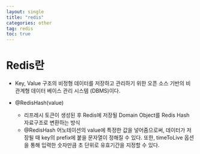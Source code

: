 ```yaml
---
layout: single
title: "redis"
categories: other
tag: redis
toc: true
--- 
```


# Redis란

- Key, Value 구조의 비정형 데이터를 저장하고 관리하기 위한 오픈 소스 기반의 비관계형 데이터 베이스 관리 시스템 (DBMS)이다.

- @RedisHash(value)
  - 리프레시 토큰이 생성된 후 Redis에 저장될 Domain Object를 Redis Hash 자료구조로 변환하는 방식
  - @RedisHash 어노테이션의 value에 특정한 값을 넣어줌으로써, 데이터가 저장될 때 key의 prefix에 붙을 문자열이 정해질 수 있다. 또한, timeToLive 옵션을 통해 입력한 숫자만큼 초 단위로 유효기간을 지정할 수 있다.

